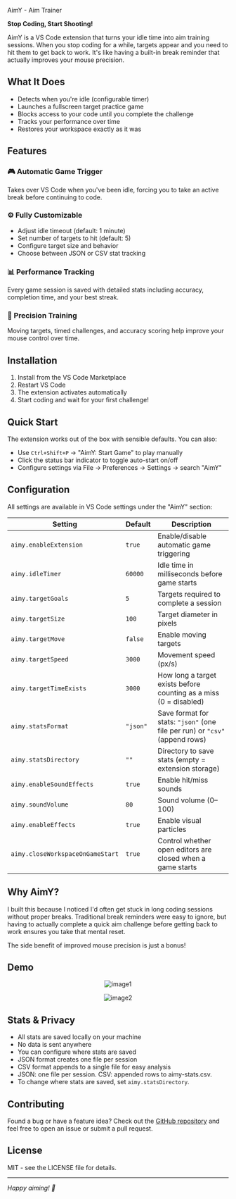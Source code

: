AimY - Aim Trainer</div>

**Stop Coding, Start Shooting!**

AimY is a VS Code extension that turns your idle time into aim training sessions. When you stop coding for a while, targets appear and you need to hit them to get back to work. It's like having a built-in break reminder that actually improves your mouse precision.

## What It Does

-   Detects when you're idle (configurable timer)
-   Launches a fullscreen target practice game
-   Blocks access to your code until you complete the challenge
-   Tracks your performance over time
-   Restores your workspace exactly as it was

## Features

### 🎮 Automatic Game Trigger

Takes over VS Code when you've been idle, forcing you to take an active break before continuing to code.

### ⚙️ Fully Customizable

-   Adjust idle timeout (default: 1 minute)
-   Set number of targets to hit (default: 5)
-   Configure target size and behavior
-   Choose between JSON or CSV stat tracking

### 📊 Performance Tracking

Every game session is saved with detailed stats including accuracy, completion time, and your best streak.

### 🎯 Precision Training

Moving targets, timed challenges, and accuracy scoring help improve your mouse control over time.

## Installation

1. Install from the VS Code Marketplace
2. Restart VS Code
3. The extension activates automatically
4. Start coding and wait for your first challenge!

## Quick Start

The extension works out of the box with sensible defaults. You can also:

-   Use `Ctrl+Shift+P` → "AimY: Start Game" to play manually
-   Click the status bar indicator to toggle auto-start on/off
-   Configure settings via File → Preferences → Settings → search "AimY"

## Configuration

All settings are available in VS Code settings under the "AimY" section:

| Setting                          | Default  | Description                                                                 |
| -------------------------------- | -------- | --------------------------------------------------------------------------- |
| `aimy.enableExtension`           | `true`   | Enable/disable automatic game triggering                                    |
| `aimy.idleTimer`                 | `60000`  | Idle time in milliseconds before game starts                                |
| `aimy.targetGoals`               | `5`      | Targets required to complete a session                                      |
| `aimy.targetSize`                | `100`    | Target diameter in pixels                                                   |
| `aimy.targetMove`                | `false`  | Enable moving targets                                                       |
| `aimy.targetSpeed`               | `3000`   | Movement speed (px/s)                                                       |
| `aimy.targetTimeExists`          | `3000`   | How long a target exists before counting as a miss (0 = disabled)           |
| `aimy.statsFormat`               | `"json"` | Save format for stats: `"json"` (one file per run) or `"csv"` (append rows) |
| `aimy.statsDirectory`            | `""`     | Directory to save stats (empty = extension storage)                         |
| `aimy.enableSoundEffects`        | `true`   | Enable hit/miss sounds                                                      |
| `aimy.soundVolume`               | `80`     | Sound volume (0–100)                                                        |
| `aimy.enableEffects`             | `true`   | Enable visual particles                                                     |
| `aimy.closeWorkspaceOnGameStart` | `true`   | Control whether open editors are closed when a game starts                  |

## Why AimY?

I built this because I noticed I'd often get stuck in long coding sessions without proper breaks. Traditional break reminders were easy to ignore, but having to actually complete a quick aim challenge before getting back to work ensures you take that mental reset.

The side benefit of improved mouse precision is just a bonus!

## Demo

<p align="center">
  <img width="auto" height="auto" alt="image1" src="https://github.com/user-attachments/assets/35dc2580-e678-4848-9e65-f732ffbcceae" />
</p>
<p align="center">
  <img width="auto" height="auto" alt="image2" src="https://github.com/user-attachments/assets/cd3a45ee-4482-4bb2-8d17-a08286c0b71d" />
</p>

## Stats & Privacy

-   All stats are saved locally on your machine
-   No data is sent anywhere
-   You can configure where stats are saved
-   JSON format creates one file per session
-   CSV format appends to a single file for easy analysis
-   JSON: one file per session. CSV: appended rows to aimy-stats.csv.
-   To change where stats are saved, set `aimy.statsDirectory`.

## Contributing

Found a bug or have a feature idea? Check out the [GitHub repository](https://github.com/Swif7ify/AimY/issues) and feel free to open an issue or submit a pull request.

## License

MIT - see the LICENSE file for details.

---

_Happy aiming! 🎯_
